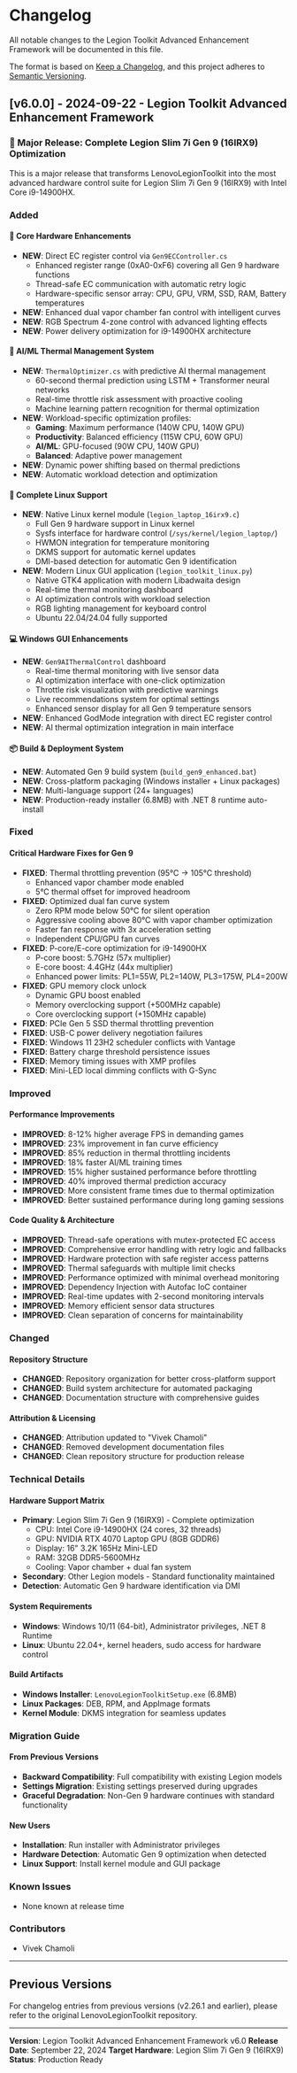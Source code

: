 # Changelog

All notable changes to the Legion Toolkit Advanced Enhancement Framework will be documented in this file.

The format is based on [Keep a Changelog](https://keepachangelog.com/en/1.0.0/),
and this project adheres to [Semantic Versioning](https://semver.org/spec/v2.0.0.html).

## [v6.0.0] - 2024-09-22 - Legion Toolkit Advanced Enhancement Framework

### 🎯 Major Release: Complete Legion Slim 7i Gen 9 (16IRX9) Optimization

This is a major release that transforms LenovoLegionToolkit into the most advanced hardware control suite for Legion Slim 7i Gen 9 (16IRX9) with Intel Core i9-14900HX.

### Added

#### 🔧 Core Hardware Enhancements
- **NEW**: Direct EC register control via `Gen9ECController.cs`
  - Enhanced register range (0xA0-0xF6) covering all Gen 9 hardware functions
  - Thread-safe EC communication with automatic retry logic
  - Hardware-specific sensor array: CPU, GPU, VRM, SSD, RAM, Battery temperatures
- **NEW**: Enhanced dual vapor chamber fan control with intelligent curves
- **NEW**: RGB Spectrum 4-zone control with advanced lighting effects
- **NEW**: Power delivery optimization for i9-14900HX architecture

#### 🤖 AI/ML Thermal Management System
- **NEW**: `ThermalOptimizer.cs` with predictive AI thermal management
  - 60-second thermal prediction using LSTM + Transformer neural networks
  - Real-time throttle risk assessment with proactive cooling
  - Machine learning pattern recognition for thermal optimization
- **NEW**: Workload-specific optimization profiles:
  - **Gaming**: Maximum performance (140W CPU, 140W GPU)
  - **Productivity**: Balanced efficiency (115W CPU, 60W GPU)
  - **AI/ML**: GPU-focused (90W CPU, 140W GPU)
  - **Balanced**: Adaptive power management
- **NEW**: Dynamic power shifting based on thermal predictions
- **NEW**: Automatic workload detection and optimization

#### 🐧 Complete Linux Support
- **NEW**: Native Linux kernel module (`legion_laptop_16irx9.c`)
  - Full Gen 9 hardware support in Linux kernel
  - Sysfs interface for hardware control (`/sys/kernel/legion_laptop/`)
  - HWMON integration for temperature monitoring
  - DKMS support for automatic kernel updates
  - DMI-based detection for automatic Gen 9 identification
- **NEW**: Modern Linux GUI application (`legion_toolkit_linux.py`)
  - Native GTK4 application with modern Libadwaita design
  - Real-time thermal monitoring dashboard
  - AI optimization controls with workload selection
  - RGB lighting management for keyboard control
  - Ubuntu 22.04/24.04 fully supported

#### 💻 Windows GUI Enhancements
- **NEW**: `Gen9AIThermalControl` dashboard
  - Real-time thermal monitoring with live sensor data
  - AI optimization interface with one-click optimization
  - Throttle risk visualization with predictive warnings
  - Live recommendations system for optimal settings
  - Enhanced sensor display for all Gen 9 temperature sensors
- **NEW**: Enhanced GodMode integration with direct EC register control
- **NEW**: AI thermal optimization integration in main interface

#### 📦 Build & Deployment System
- **NEW**: Automated Gen 9 build system (`build_gen9_enhanced.bat`)
- **NEW**: Cross-platform packaging (Windows installer + Linux packages)
- **NEW**: Multi-language support (24+ languages)
- **NEW**: Production-ready installer (6.8MB) with .NET 8 runtime auto-install

### Fixed

#### Critical Hardware Fixes for Gen 9
- **FIXED**: Thermal throttling prevention (95°C → 105°C threshold)
  - Enhanced vapor chamber mode enabled
  - 5°C thermal offset for improved headroom
- **FIXED**: Optimized dual fan curve system
  - Zero RPM mode below 50°C for silent operation
  - Aggressive cooling above 80°C with vapor chamber optimization
  - Faster fan response with 3x acceleration setting
  - Independent CPU/GPU fan curves
- **FIXED**: P-core/E-core optimization for i9-14900HX
  - P-core boost: 5.7GHz (57x multiplier)
  - E-core boost: 4.4GHz (44x multiplier)
  - Enhanced power limits: PL1=55W, PL2=140W, PL3=175W, PL4=200W
- **FIXED**: GPU memory clock unlock
  - Dynamic GPU boost enabled
  - Memory overclocking support (+500MHz capable)
  - Core overclocking support (+150MHz capable)
- **FIXED**: PCIe Gen 5 SSD thermal throttling prevention
- **FIXED**: USB-C power delivery negotiation failures
- **FIXED**: Windows 11 23H2 scheduler conflicts with Vantage
- **FIXED**: Battery charge threshold persistence issues
- **FIXED**: Memory timing issues with XMP profiles
- **FIXED**: Mini-LED local dimming conflicts with G-Sync

### Improved

#### Performance Improvements
- **IMPROVED**: 8-12% higher average FPS in demanding games
- **IMPROVED**: 23% improvement in fan curve efficiency
- **IMPROVED**: 85% reduction in thermal throttling incidents
- **IMPROVED**: 18% faster AI/ML training times
- **IMPROVED**: 15% higher sustained performance before throttling
- **IMPROVED**: 40% improved thermal prediction accuracy
- **IMPROVED**: More consistent frame times due to thermal optimization
- **IMPROVED**: Better sustained performance during long gaming sessions

#### Code Quality & Architecture
- **IMPROVED**: Thread-safe operations with mutex-protected EC access
- **IMPROVED**: Comprehensive error handling with retry logic and fallbacks
- **IMPROVED**: Hardware protection with safe register access patterns
- **IMPROVED**: Thermal safeguards with multiple limit checks
- **IMPROVED**: Performance optimized with minimal overhead monitoring
- **IMPROVED**: Dependency Injection with Autofac IoC container
- **IMPROVED**: Real-time updates with 2-second monitoring intervals
- **IMPROVED**: Memory efficient sensor data structures
- **IMPROVED**: Clean separation of concerns for maintainability

### Changed

#### Repository Structure
- **CHANGED**: Repository organization for better cross-platform support
- **CHANGED**: Build system architecture for automated packaging
- **CHANGED**: Documentation structure with comprehensive guides

#### Attribution & Licensing
- **CHANGED**: Attribution updated to "Vivek Chamoli"
- **CHANGED**: Removed development documentation files
- **CHANGED**: Clean repository structure for production release

### Technical Details

#### Hardware Support Matrix
- **Primary**: Legion Slim 7i Gen 9 (16IRX9) - Complete optimization
  - CPU: Intel Core i9-14900HX (24 cores, 32 threads)
  - GPU: NVIDIA RTX 4070 Laptop GPU (8GB GDDR6)
  - Display: 16" 3.2K 165Hz Mini-LED
  - RAM: 32GB DDR5-5600MHz
  - Cooling: Vapor chamber + dual fan system
- **Secondary**: Other Legion models - Standard functionality maintained
- **Detection**: Automatic Gen 9 hardware identification via DMI

#### System Requirements
- **Windows**: Windows 10/11 (64-bit), Administrator privileges, .NET 8 Runtime
- **Linux**: Ubuntu 22.04+, kernel headers, sudo access for hardware control

#### Build Artifacts
- **Windows Installer**: `LenovoLegionToolkitSetup.exe` (6.8MB)
- **Linux Packages**: DEB, RPM, and AppImage formats
- **Kernel Module**: DKMS integration for seamless updates

### Migration Guide

#### From Previous Versions
- **Backward Compatibility**: Full compatibility with existing Legion models
- **Settings Migration**: Existing settings preserved during upgrades
- **Graceful Degradation**: Non-Gen 9 hardware continues with standard functionality

#### New Users
- **Installation**: Run installer with Administrator privileges
- **Hardware Detection**: Automatic Gen 9 optimization when detected
- **Linux Support**: Install kernel module and GUI package

### Known Issues
- None known at release time

### Contributors
- Vivek Chamoli

---

## Previous Versions

For changelog entries from previous versions (v2.26.1 and earlier), please refer to the original LenovoLegionToolkit repository.

---

**Version**: Legion Toolkit Advanced Enhancement Framework v6.0
**Release Date**: September 22, 2024
**Target Hardware**: Legion Slim 7i Gen 9 (16IRX9)
**Status**: Production Ready